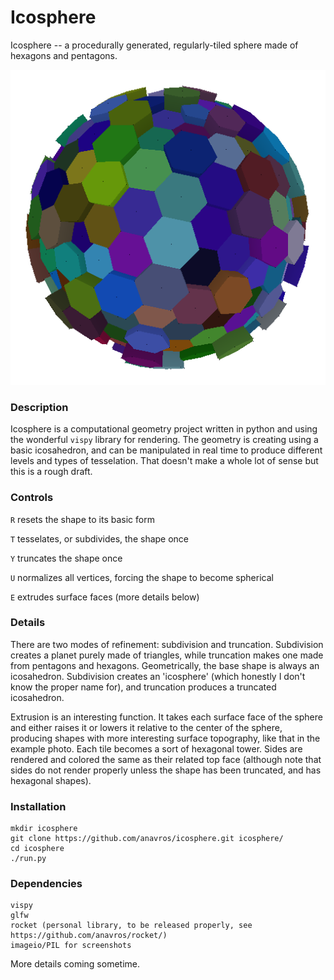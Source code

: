 
# Icosphere
Icosphere -- a procedurally generated, regularly-tiled sphere made of hexagons and pentagons.

![Picture of hex planet.](hex.png)

### Description
Icosphere is a computational geometry project written in python and using the wonderful `vispy` library for rendering. The geometry is creating using a basic icosahedron, and can be manipulated in real time to produce different levels and types of tesselation. That doesn't make a whole lot of sense but this is a rough draft.

### Controls
`R` resets the shape to its basic form

`T` tesselates, or subdivides, the shape once

`Y` truncates the shape once

`U` normalizes all vertices, forcing the shape to become spherical

`E` extrudes surface faces (more details below)


### Details
There are two modes of refinement: subdivision and truncation. Subdivision creates a planet purely made of triangles, while truncation makes one made from pentagons and hexagons. Geometrically, the base shape is always an icosahedron. Subdivision creates an 'icosphere' (which honestly I don't know the proper name for), and truncation produces a truncated icosahedron.

Extrusion is an interesting function. It takes each surface face of the sphere and either raises it or lowers it relative to the center of the sphere, producing shapes with more interesting surface topography, like that in the example photo. Each tile becomes a sort of hexagonal tower. Sides are rendered and colored the same as their related top face (although note that sides do not render properly unless the shape has been truncated, and has hexagonal shapes).

### Installation
```
mkdir icosphere
git clone https://github.com/anavros/icosphere.git icosphere/
cd icosphere
./run.py
```
### Dependencies
```
vispy
glfw
rocket (personal library, to be released properly, see https://github.com/anavros/rocket/)
imageio/PIL for screenshots
```
More details coming sometime.
